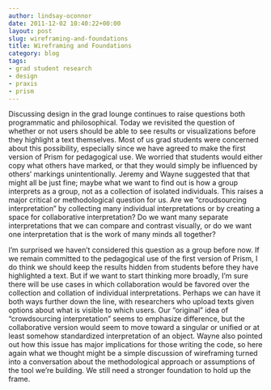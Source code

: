 ```yaml
---
author: lindsay-oconnor
date: 2011-12-02 10:40:22+00:00
layout: post
slug: wireframing-and-foundations
title: Wireframing and Foundations
category: blog
tags:
- grad student research
- design
- praxis
- prism
---
```


Discussing design in the grad lounge continues to raise questions both programmatic and philosophical. Today we revisited the question of whether or not users should be able to see results or visualizations before they highlight a text themselves. Most of us grad students were concerned about this possibility, especially since we have agreed to make the first version of Prism for pedagogical use. We worried that students would either copy what others have marked, or that they would simply be influenced by others’ markings unintentionally. Jeremy and Wayne suggested that that might all be just fine; maybe what we want to find out is how a group interprets as a group, not as a collection of isolated individuals. This raises a major critical or methodological question for us. Are we “croudsourcing interpretation” by collecting many individual interpretations or by creating a space for collaborative interpretation? Do we want many separate interpretations that we can compare and contrast visually, or do we want one interpretation that is the work of many minds all together?

I’m surprised we haven’t considered this question as a group before now. If we remain committed to the pedagogical use of the first version of Prism, I do think we should keep the results hidden from students before they have highlighted a text. But if we want to start thinking more broadly, I’m sure there will be use cases in which collaboration would be favored over the collection and collation of individual interpretations. Perhaps we can have it both ways further down the line, with researchers who upload texts given options about what is visible to which users. Our “original” idea of “crowdsourcing interpretation” seems to emphasize difference, but the collaborative version would seem to move toward a singular or unified or at least somehow standardized interpretation of an object. Wayne also pointed out how this issue has major implications for those writing the code, so here again what we thought might be a simple discussion of wireframing turned into a conversation about the methodological approach or assumptions of the tool we’re building. We still need a stronger foundation to hold up the frame.
